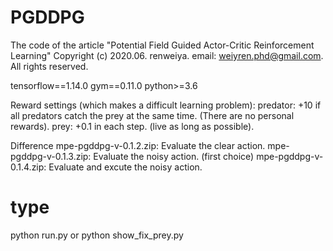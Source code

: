 # PGDDPG


The code of the article "Potential Field Guided Actor-Critic Reinforcement Learning"
Copyright (c) 2020.06. renweiya. email: weiyren.phd@gmail.com. All rights reserved.


tensorflow==1.14.0
gym==0.11.0
python>=3.6

Reward settings (which makes a difficult learning problem):
predator: +10 if all predators catch the prey at the same time. (There are no personal rewards).
prey: +0.1 in each step. (live as long as possible).


Difference
mpe-pgddpg-v-0.1.2.zip: Evaluate the clear action.
mpe-pgddpg-v-0.1.3.zip: Evaluate the noisy action.
(first choice) mpe-pgddpg-v-0.1.4.zip: Evaluate and excute the noisy action.

# type 
python run.py
or
python show_fix_prey.py
